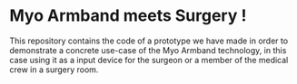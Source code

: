 # Myo Armband meets Surgery !

This repository contains the code of a prototype we have made in order to demonstrate a concrete use-case of the Myo Armband technology, in this case using it as a input device for the surgeon or a member of the medical crew in a surgery room.





